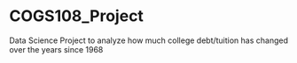 # COGS108_Project
Data Science Project to analyze how much college debt/tuition has changed over the years since 1968

